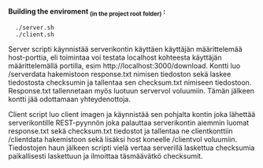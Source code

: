 **Building the enviroment <sub>(in the project root folder)</sub> :**
```
  ./server.sh
  ./client.sh
```

Server scripti käynnistää serverikontin käyttäen käyttäjän määrittelemää host-porttia, eli toimintaa voi testata localhost kohteesta käyttäjän määrittelemällä portilla, esim http://localhost:3000/download. Kontti luo /serverdata hakemistoon response.txt nimisen tiedoston sekä laskee tiedostosta checksumin ja tallentaa sen checksum.txt nimiseen tiedostoon. Response.txt tallennetaan myös luotuun servervol voluumiin. Tämän jälkeen kontti jää odottamaan yhteydenottoja. 

Client script luo client imagen ja käynnistää sen pohjalta kontin joka lähettää serverikontille REST-pyynnön joka palauttaa serverikontin aiemmin luomat response.txt sekä checksum.txt tiedostot ja tallentaa ne clientkonttiin /clientdata hakemistoon sekä lisäksi host koneelle /clientvol voluumiin. Tiedostojen haun jälkeen scripti vielä vertaa serverillä laskettua checksumia paikallisesti laskettuun ja ilmoittaa täsmäävätkö checksumit.

